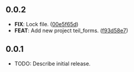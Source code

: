 ## 0.0.2

 - **FIX**: Lock file. ([00e5f65d](https://github.com/voll-labs/teil_packages/commit/00e5f65d4a54bb0e9ac082a6dcae5e384d85bcb2))
 - **FEAT**: Add new project teil_forms. ([f93d58e7](https://github.com/voll-labs/teil_packages/commit/f93d58e72db72dde1e592ec460931274cec54d35))

## 0.0.1

* TODO: Describe initial release.
